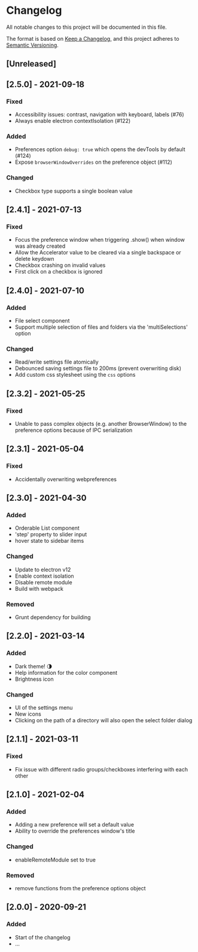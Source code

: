 ﻿# Changelog
All notable changes to this project will be documented in this file.

The format is based on [Keep a Changelog](https://keepachangelog.com/en/1.0.0/),
and this project adheres to [Semantic Versioning](https://semver.org/spec/v2.0.0.html).

## [Unreleased]

## [2.5.0] - 2021-09-18
### Fixed
- Accessibility issues: contrast, navigation with keyboard, labels (#76)
- Always enable electron contextIsolation (#122)

### Added 
- Preferences option `debug: true` which opens the devTools by default (#124)
- Expose `browserWindowOverrides` on the preference object (#112)

### Changed
- Checkbox type supports a single boolean value

## [2.4.1] - 2021-07-13
### Fixed
- Focus the preference window when triggering .show() when window was already created
- Allow the Accelerator value to be cleared via a single backspace or delete keydown
- Checkbox crashing on invalid values
- First click on a checkbox is ignored

## [2.4.0] - 2021-07-10
### Added
- File select component
- Support multiple selection of files and folders via the 'multiSelections' option

### Changed
- Read/write settings file atomically
- Debounced saving settings file to 200ms (prevent overwriting disk)
- Add custom css stylesheet using the `css` options

## [2.3.2] - 2021-05-25
### Fixed
- Unable to pass complex objects (e.g. another BrowserWindow) to the preference options because of IPC serialization

## [2.3.1] - 2021-05-04
### Fixed
- Accidentally overwriting webpreferences

## [2.3.0] - 2021-04-30
### Added
- Orderable List component
- 'step' property to slider input
- hover state to sidebar items

### Changed
- Update to electron v12
- Enable context isolation
- Disable remote module
- Build with webpack

### Removed
- Grunt dependency for building

## [2.2.0] - 2021-03-14
### Added
- Dark theme! 🌗
- Help information for the color component
- Brightness icon

### Changed
- UI of the settings menu
- New icons
- Clicking on the path of a directory will also open the select folder dialog

## [2.1.1] - 2021-03-11
### Fixed
- Fix issue with different radio groups/checkboxes interfering with each other

## [2.1.0] - 2021-02-04
### Added
- Adding a new preference will set a default value
- Ability to override the preferences window's title

### Changed
- enableRemoteModule set to true

### Removed
- remove functions from the preference options object

## [2.0.0] - 2020-09-21
### Added
- Start of the changelog
- ...
